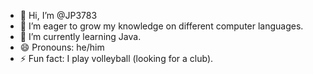 - 👋 Hi, I’m @JP3783
- 👀 I’m eager to grow my knowledge on different computer languages.
- 🌱 I’m currently learning Java.
- 😄 Pronouns: he/him
- ⚡ Fun fact: I play volleyball (looking for a club).

<!---
JP3783/JP3783 is a ✨ special ✨ repository because its `README.md` (this file) appears on your GitHub profile.
You can click the Preview link to take a look at your changes.
--->
